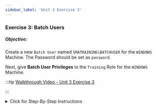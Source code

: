 ```yaml
---
sidebar_label: 'Unit 3 Exercise 3'
---
```


### Exercise 3: Batch Users

##### Objective:

Create a new ```Batch User``` named ```SMATRAINING\BATCHUSER``` for the ```WINDOWS``` Machine. The Password should be set as ```password```.

Next, give **Batch User Privileges** to the ```Training``` Role for the ```WINDOWS``` Machine.

<!--
<div>
<video width="320" height="240" controls>
  <source src="videobasic/U3E3.mp4" type="video/mp4"></source>
Your browser does not support the video tag.
</video>
</div>
-->

:::tip [Walkthrough Video - Unit 3 Exercise 3](../static/videobasic/U3E3.mp4)

:::

<details>

<summary>Click for Step-By-Step Instructions</summary>

1.	Under the **Security** topic, Double-Click on **Batch Users**. 
2.	Select **Windows** from the **Select the target OS** drop-down list.
3.	Click the **Add** button on the Batch Users toolbar.
_(Be sure to click the Add button. Do not type over the currently existing Batch User profile.)_
4.	Type ```SMATRAINING\BATCHUSER``` in the **User** field (under the **Batch User Details** area – on the right).
5.	Type the word **password** in the **Password** and **Confirm Password** fields.
6.	Click the Save button on the User Accounts toolbar.
7.	Notice that ```SMATRAINING\BATCHUSER``` was added to the Batch Users list for Windows machines (on the left).
8.	Close the **Batch Users** tab.
9.	Under the **Security> Privileges** topic, Double-Click on **Batch Users Privileges**. 
10.	On the **Select Role** drop-down list select the **Training Role**.
11.	On the **Target Operating System** drop-down list select **Windows**.
12.	Notice that the ```SMATRAINING\BATCHUSER``` is presented on the Revoked list (on the left) 
13.	Under the Revoked list, click the ```SMATRAINING\BATCHUSER``` and then click the the green arrow (pointing to the right) to put ```SMATRAINING\BATCHUSER``` under the **Granted** list.
14.	Close the **Batch User** Privileges tab.
:::note
The User **Student1** (which is under the Training Role) now can select this user to run Jobs when setting them up in the Job Details screen.
:::

</details>